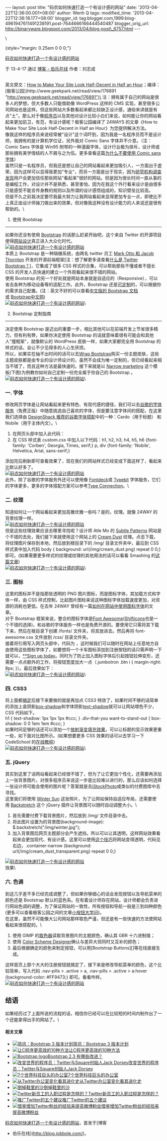 --- layout: post title: "码农如何快速打造一个有设计感的网站" date:
'2013-04-22T12:36:00.001+08:00' author: Wenh Q tags: modified\_time:
'2013-04-22T12:36:18.177+08:00' blogger\_id:
tag:blogger.com,1999:blog-4961947611491238191.post-7644666166444540487
blogger\_orig\_url:
http://binaryware.blogspot.com/2013/04/blog-post\_6757.html ---

\

 {style="margin: 0.25em 0 0 0;"}

[码农如何快速打造一个有设计感的网站](http://blog.jobbole.com/38418/?utm_source=rss&utm_medium=rss&utm_campaign=%25e7%25a0%2581%25e5%2586%259c%25e5%25a6%2582%25e4%25bd%2595%25e5%25bf%25ab%25e9%2580%259f%25e6%2589%2593%25e9%2580%25a0%25e4%25b8%2580%25e4%25b8%25aa%25e6%259c%2589%25e8%25ae%25be%25e8%25ae%25a1%25e6%2584%259f%25e7%259a%2584%25e7%25bd%2591%25e7%25ab%2599)

于 13-4-17 通过 [博客 - 伯乐在线](http://blog.jobbole.com/) 作者：刘志成

\
英文原文：[How to Make Your Site Look Half-Decent in Half an
Hour](http://24ways.org/2012/how-to-make-your-site-look-half-decent/ "http://24ways.org/2012/how-to-make-your-site-look-half-decent/")；编译：[极客公园](http://www.geekpark.net/read/view/176891 "http://www.geekpark.net/read/view/176891")\
注：拥有属于自己的网站是很多人的梦想，但大多数人只能借助像 WordPress
这样的 CMS
实现，甚至很多公司网站也是这样。但这些网站大多数看起来都比较缺乏设计感，通俗来讲就是有点"土"。那么对于像[程序员](http://blog.jobbole.com/821/ "程序员的本质")以及其他对设计比较小白们来说，如何能让你的网站看起来更加前卫，有范，有设计感呢？极客公园编译了
24WAYS 的文章《How to Make Your Site Look Half-Decent in Half an
Hour》为您提供解决方法。\
像我这样的程序员来说经常被"设计"这个词吓到，因为我是一名程序员而不是设计师，我拥有的是计算机学位证，另外我对
Comic Sans 字体并不介意。（注：Comic Sans 字体是 Win95
附带的一种漫画字体，设计行业极为排斥，设计师或那些拥有美学情结的人不屑与之为伍。更多查看这篇[为什么不要使用
Comic sans 字体](http://www.douban.com/note/259659900/)）\
虽然只是一名程序员，但我还是想让自己的网站看起来更加吸引人，一方面出于虚荣，因为这样可以显得我更加"专业"，而另一方面是出于现实，因为[研究机构调查发现](http://www.sciencedirect.com/science/article/pii/S0306457307000568)用户会更加信任那些网站"看起来"很好的网站。但是因为很长时间一直从事的是编程工作，对设计并不是熟悉，甚至害怕，因为在我这个外行看来设计是由很多只能感受不能言传身教的规则以及所谓的设计感悟组成的，知识壁垒比较高。\
但是不久之前我决定要尽我最大努力让我网站看起来显得更加专业一点，即使比不上真正由设计师操刀做出来的效果，但对像我这种没有设计能力的人来说还是很有帮助的。\

1. 使用 Bootstrap
-----------------

如果你还没有使用 [Bootstrap](http://twitter.github.com/bootstrap/) 的话那么赶紧开始吧，这个来自
Twitter
的开源项目使得[网站设计](http://blog.jobbole.com/9383/ "网站设计工作流程指南")真正进入大众化时代。\
[![码农如何快速打造一个有设计感的网站](http://blog.jobbole.com/wp-content/uploads/2013/04/boot-strap-01.png "码农如何快速打造一个有设计感的网站")](http://blog.jobbole.com/wp-content/uploads/2013/04/boot-strap-01.png "码农如何快速打造一个有设计感的网站")\
本质上 Bootstrap 是一种隔栅系统，由两名 twitter 员工 [Mark Otto 和 Jacob
Thornton](http://www.ituring.com.cn/article/1123) 开发的开源前端框架[注：想了解更多请查看[什么是
Twitter
Bootstrap？](http://www.zhihu.com/question/19821825)]，它集成了很多 CSS
样式的合集，可以帮助那些不懂或者不擅长 CSS
的开发人员快速的建立一个外观看起来很不错的网站。\
使用 Bootstrap
的另一个好处就是网站本身就是自适应的（Responsive），可以省去各种为移动设备等的适配工作。此外，Bootstrap
还是[可定制](http://twitter.github.io/bootstrap/customize.html)的，可以根据你的需求自己配置。(注：英文不好的可以查看[中文版的
Bootstrap
文档](http://wrongwaycn.github.io/bootstrap/docs/index.html)或 [Bootstrap中文网](http://www.bootcss.com/ "bootcss"))\
[![码农如何快速打造一个有设计感的网站](http://blog.jobbole.com/wp-content/uploads/2013/04/boot-strap-02.png "码农如何快速打造一个有设计感的网站")](http://blog.jobbole.com/wp-content/uploads/2013/04/boot-strap-02.png "码农如何快速打造一个有设计感的网站")\

2. Bootstrap 定制指南
---------------------

决定使用 Bootstrap
是迈出的重要一步，相比其他可以在前端开发上节省很多精力，但有利有弊，如果你决定使用
Bootstrap 的话就意味着很有可能会和其他人"撞框架"，就像默认的 WordPress
皮肤一样，如果大家都完全用 Bootstrap
的样式的话，会让不少见得多的人心生厌烦。\
所以，如果实在抽不出时间的话可以去[Wrap
Bootstrap](https://wrapbootstrap.com/)购买一份主题皮肤，这些主题皮肤都是由专业的设计师设计的，虽然不会成为唯一定制的，但已经看起来相当不错了，而且这种方法是最快速的。接下来就是以 [Narrow
marketing](http://twitter.github.io/bootstrap/examples/marketing-narrow.html) 这个模板(下图)为例教你如何自己定制一份完全属于你自己的
Bootstrap 。\
[![码农如何快速打造一个有设计感的网站](http://blog.jobbole.com/wp-content/uploads/2013/04/boot-strap-03.png "码农如何快速打造一个有设计感的网站")](http://blog.jobbole.com/wp-content/uploads/2013/04/boot-strap-03.png "码农如何快速打造一个有设计感的网站")\

### 一. 字体

修改网页字体是让网站看起来更有特色、有现代感的捷径，我们可以去[谷歌的字体服务](https://www.google.com/fonts/)（免费正版）中随意挑选自己喜欢的字体，但是要注意字体间的搭配，在这里我们选择由 [DesignShack
推荐的谷歌字体搭配](http://designshack.net/articles/css/10-great-google-font-combinations-you-can-copy/)中的一种：Cardo（用于标题）
和 Nobile（用于主体内文）。\

1.  在网页头部中加入此代码：
2.  在 CSS 样式表 custom.css 中加入以下代码：h1, h2, h3, h4, h5, h6
    {font-family: 'Corben', Georgia, Times, serif;} p, div {font-family:
    'Nobile', Helvetica, Arial, sans-serif;}

添加完后刷新即可查看效果了，现在我们的网站样式已经变成下面这样了，看起来比默认好多了。\
[![码农如何快速打造一个有设计感的网站](http://blog.jobbole.com/wp-content/uploads/2013/04/boot-strap-04.png "码农如何快速打造一个有设计感的网站")](http://blog.jobbole.com/wp-content/uploads/2013/04/boot-strap-04.png "码农如何快速打造一个有设计感的网站")\
此外，除了谷歌的字体服务外还可以使用像 [Fontdeck](http://fontdeck.com/)或 [Typekit](https://typekit.com/) 字体服务，它们的字体更多，更多的字体搭配方案可以参考[Type
Connection](http://www.typeconnection.com/)。\

### 二. 纹理

知道如何让一个网站看起来更加高雅优雅一些吗？是的，纹理。就像 24WAY
的背景纹理一样。\
[![码农如何快速打造一个有设计感的网站](http://blog.jobbole.com/wp-content/uploads/2013/04/boot-strap-05.png "码农如何快速打造一个有设计感的网站")](http://blog.jobbole.com/wp-content/uploads/2013/04/boot-strap-05.png "码农如何快速打造一个有设计感的网站")\
但是这些纹理效果应该去哪里寻找呢？设计师 Atle Mo 的 [Subtle
Patterns](http://subtlepatterns.com/) 网站是个不错的去处，我们接下来就使用这个网站上的 [Cream
Dust](http://subtlepatterns.com/cream_dust/) 纹理。点击下载，将纹理图片保存到本地，然后放到根目录下的
/img/ 目录文件夹中，最后到 CSS 样式表中加入代码 body { background:
url(/img/cream\_dust.png) repeat 0 0;}
即可。(如果需要更多样式的纹理或纹理的其他用法的话可以看看 Smashing
的[这篇文章](http://www.smashingmagazine.com/2011/10/03/whys-hows-textures-web-design/))\
[![码农如何快速打造一个有设计感的网站](http://blog.jobbole.com/wp-content/uploads/2013/04/boot-strap-06.png "码农如何快速打造一个有设计感的网站")](http://blog.jobbole.com/wp-content/uploads/2013/04/boot-strap-06.png "码农如何快速打造一个有设计感的网站")\

### 三. 图标

这里的图标并不是指那些透明的 PNG
图片图标，而是图标字体，其加载方式和字体一样，由 CSS
样式控制，比起图片图标来说这种图标字体加载速度更加，对资源的消耗也更低。在去年
24WAY
曾经有一篇[如何在网站中使用图标字体](http://24ways.org/2011/displaying-icons-with-fonts-and-data-attributes/)的文章。\
对于 Bootstrap 框架来说，整合的图标字体是[Font
Awesome](http://fortawesome.github.com/Font-Awesome/)([Shifticons](https://www.shifticons.com/)也是一个不错的选择)，和谷歌的字体服务一样也是免费开源的。要使用它只需将其下载下来，然后在根目录下创建
/fonts/ 文件夹，将其放进去。然后再将 font-awesome.css 文件放到 /css/
目录文件夹。\
接着将引用写入网页头部中，代码为 ，这时候我们可以随时在网站上任意地方自由使用这些图标字体了，如要想将一个卡车图标添加到注册按钮的话只需声明一下就可以，[**Sign
up
today](http://www.geekpark.net/read/view/176891#)。同时为了防止加入图标字体后引起按钮拉伸变形，还需要一点点额外的工作，将按钮宽度加大一点（.jumbotron
.btn i { margin-right: 8px; }）。最后效果如下：\
[![码农如何快速打造一个有设计感的网站](http://blog.jobbole.com/wp-content/uploads/2013/04/boot-strap-07.png "码农如何快速打造一个有设计感的网站")](http://blog.jobbole.com/wp-content/uploads/2013/04/boot-strap-07.png "码农如何快速打造一个有设计感的网站")\

### 四. CSS3

将上面都[搞定](http://www.amazon.cn/gp/product/B007XPTAIS/ref=as_li_qf_sp_asin_il_tl?ie=UTF8&tag=vastwork-23&linkCode=as2&camp=536&creative=3200&creativeASIN=B007XPTAIS "搞定(套装共3册) ")后接下来要做的就是再加点
CSS3
特效了，如果时间不够的话简单的添加上盒阴影[box-shadow](https://developer.mozilla.org/en-US/docs/CSS/box-shadow)和字体阴影[text-shadow](https://developer.mozilla.org/en-US/docs/CSS/text-shadow)就可以让网站增色不少，CSS
代码如下。\
h1 { text-shadow: 1px 1px 1px \#ccc; } .div-that-you want-to-stand-out {
box-shadow: 0 0 1em 1em \#ccc; }\
如果时间足够的话还可以添加一个[放射渐变填充效果](http://www.colorzilla.com/gradient-editor/)，可以让标题的显示效果更重一些，如下面对比图所示。(如果想要更多
CSS 效果的话可以去学习一下 CodeSchool
的[在线教程](http://www.codeschool.com/courses/functional-html5-css3))\
[![码农如何快速打造一个有设计感的网站](http://blog.jobbole.com/wp-content/uploads/2013/04/boot-strap-08.png "码农如何快速打造一个有设计感的网站")](http://blog.jobbole.com/wp-content/uploads/2013/04/boot-strap-08.png "码农如何快速打造一个有设计感的网站")\

### 五. jQuery

其实到这里了话网站看起来已经很不错了，但为了让它更加个性化，还需要再添加上一张背景图片。对很多程序员来说这一步是比较难以进行的，那么应该如何选择一张设计师可能会使用的图片呢？答案就是去[iStockPhoto](http://istockphoto.com/)或类似的付费图库中去寻找。\
这里我们将使用 [Winter
Sun](http://www.istockphoto.com/stock-photo-1240825-winter-sun-v.php) 这张照片，为了让网站保持自适应布局，还需要使用 [Backstretch](http://graphicdesign.stackexchange.com/questions/2422/make-image-partially-transparent-in-gimp) 这个
jQuery 插件让背景图可以随时自动调整大小。\

1.  首先需要付费下载背景图片，然后放到 /img/ 文件目录中去。
2.  将此图片设置为的背景图(background-image):
    \$.backstretch("/img/winter.jpg");
3.  加入背景图后网页主题部分会产生遮挡，所以可以让其透明，这样网站效果看起来会更加现代、有设计感。这里可以使用[这个技巧](http://graphicdesign.stackexchange.com/questions/2422/make-image-partially-transparent-in-gimp)将网站变得透明，代码见右边，.container-narrow
    {background: url(/img/cream\_dust\_transparent.png) repeat 0 0;}

[![码农如何快速打造一个有设计感的网站](http://blog.jobbole.com/wp-content/uploads/2013/04/boot-strap-09.png "码农如何快速打造一个有设计感的网站")](http://blog.jobbole.com/wp-content/uploads/2013/04/boot-strap-09.png "码农如何快速打造一个有设计感的网站")\
效果\

### 六. 色调

到这几乎差不多已经完成调整了，但如果你够细心的话会发现按钮以及导航菜单的颜色还是
Bootstrap
默认的蓝色系。在有着设计师存在网站，设计师都会负责进行网站色调的调整，为了保证网站的一致性，所有按钮和导航一般是三到四种颜色(更多可以查看极客公园之间的文章[小按钮大学问](http://www.geekpark.net/read/view/173417))。\
在这里，虽然不可能像大公司网站那样取色严谨，但还是有一些快速的方法使网站看起来很搭配的。\

1.  使用 GIMP
    的[取色器](http://graphicssoft.about.com/od/gimptutorials/a/color-picker.htm)读取背景图片的主题颜色，确认其
    GBR 十六进制值；
2.  使用 [Color Scheme
    Designer](http://colorschemedesigner.com/)确认与差异大但同时又互补的颜色；
3.  最后根据确定的颜色来制定按钮，可以用[Bootstrap
    Buttons][]等在线直接生成。

这样首页上那个大大的注册按钮就搞定了，接下来是修改导航菜单的颜色，这个比较简单，写入代码
.nav-pills \> .active \> a, .nav-pills \> .active \> a:hover
{background-color: \#FF9473;} 即可。看看咋样。\
[![码农如何快速打造一个有设计感的网站](http://blog.jobbole.com/wp-content/uploads/2013/04/boot-strap-10.png "码农如何快速打造一个有设计感的网站")](http://blog.jobbole.com/wp-content/uploads/2013/04/boot-strap-10.png "码农如何快速打造一个有设计感的网站")

结语
----

如果经历过了上面所说的流程的话，相信你已经可以在比较短的时间内制作出了一个还能拿得出手的网站了。\

#### 相关文章

-   [![简讯：Bootstrap 3
    版本计划](http://blog.getbootstrap.com/public/ico/apple-touch-icon-144-precomposed.png)](http://blog.jobbole.com/31474/)[简讯：Bootstrap
    3 版本计划](http://blog.jobbole.com/31474/)
-   [![让C程序更高效的10种方法](http://www.jobbole.net/wp-content/uploads/2013/02/fibonacci-recursion-tree-300x174-150x150.png)](http://blog.jobbole.com/1198/)[让C程序更高效的10种方法](http://blog.jobbole.com/1198/)
-   [![Bootstrap
    logo](http://blog.jobbole.com/wp-content/uploads/2013/02/Bootstrap-logo.png)](http://blog.jobbole.com/33650/)[Bootstrap
    2.3 有哪些改进？](http://blog.jobbole.com/33650/)
-   [![改变世界的程序员：Twitter与Square创始人Jack
    Dorsey](http://blog.jobbole.com/wp-content/plugins/wordpress-23-related-posts-plugin/static/thumbs/9.jpg)](http://blog.jobbole.com/912/)[改变世界的程序员：Twitter与Square创始人Jack
    Dorsey](http://blog.jobbole.com/912/)
-   [![7个世界科技巨头的办公室](http://blog.jobbole.com/wp-content/plugins/wordpress-23-related-posts-plugin/static/thumbs/18.jpg)](http://blog.jobbole.com/1203/)[7个世界科技巨头的办公室](http://blog.jobbole.com/1203/)
-   [![从Twitter办公室变化看其进化史](http://blog.jobbole.com/wp-content/plugins/wordpress-23-related-posts-plugin/static/thumbs/2.jpg)](http://blog.jobbole.com/303/)[从Twitter办公室变化看其进化史](http://blog.jobbole.com/303/)
-   [![倒掉鞋里的沙](http://blog.jobbole.com/wp-content/uploads/2013/03/a95963ddb3ff7f07cc55abe4d8fe678e-150x150.png)](http://blog.jobbole.com/36412/)[倒掉鞋里的沙](http://blog.jobbole.com/36412/)
-   [![Twitter新员工的入职过程是怎样的？](http://blog.jobbole.com/wp-content/plugins/wordpress-23-related-posts-plugin/static/thumbs/21.jpg)](http://blog.jobbole.com/507/)[Twitter新员工的入职过程是怎样的？](http://blog.jobbole.com/507/)
-   [![推广Twitter的五个建议](http://blog.jobbole.com/wp-content/plugins/wordpress-23-related-posts-plugin/static/thumbs/28.jpg)](http://blog.jobbole.com/304/)[推广Twitter的五个建议](http://blog.jobbole.com/304/)
-   [![借鉴增加Twitter粉丝的经验来提高微博粉丝](http://blog.jobbole.com/wp-content/plugins/wordpress-23-related-posts-plugin/static/thumbs/24.jpg)](http://blog.jobbole.com/305/)[借鉴增加Twitter粉丝的经验来提高微博粉丝](http://blog.jobbole.com/305/)

[码农如何快速打造一个有设计感的网站](http://blog.jobbole.com/38418/)，首发于[博客
- 伯乐在线](http://blog.jobbole.com/)。
